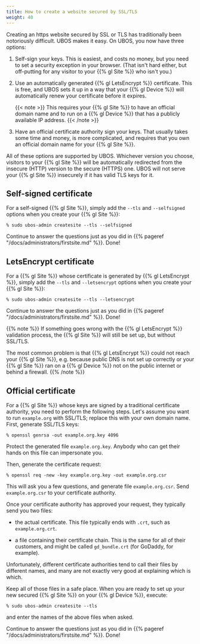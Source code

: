 ```yaml
---
title: How to create a website secured by SSL/TLS
weight: 40
---
```


Creating an https website secured by SSL or TLS has traditionally been
notoriously difficult. UBOS makes it easy. On UBOS, you now have three options:

1. Self-sign your keys. This is easiest, and costs no money, but you need to set a
   security exception in your browser. (That isn't hard either, but off-putting for
   any visitor to your {{% gl Site %}} who isn't you.)

1. Use an automatically generated {{% gl LetsEncrypt %}}
   certificate. This is free, and UBOS sets it up in a way that your {{% gl Device %}}
   will automatically renew your certificate before it expires.

   {{< note >}}
   This requires your {{% gl Site %}} to have an official domain
   name and to run on a {{% gl Device %}} that has a publicly available IP address.
   {{< /note >}}

1. Have an official certificate authority sign your keys. That usually takes some time
   and money, is more complicated, and requires that you own an official domain name
   for your {{% gl Site %}}.

All of these options are supported by UBOS. Whichever version you choose, visitors
to your {{% gl Site %}} will be automatically redirected from the insecure (HTTP)
version to the secure (HTTPS) one. UBOS will not serve your {{% gl Site %}} insecurely
if it has valid TLS keys for it.

## Self-signed certificate

For a self-signed {{% gl Site %}}, simply add the ``--tls`` and ``--selfsigned`` options
when you create your {{% gl Site %}}:

```
% sudo ubos-admin createsite --tls --selfsigned
```

Continue to answer the questions just as you did in {{% pageref "/docs/administrators/firstsite.md" %}}.
Done!

## LetsEncrypt certificate

For a {{% gl Site %}} whose certificate is generated by {{% gl LetsEncrypt %}}, simply add
the ``--tls`` and ``--letsencrypt`` options when you create your {{% gl Site %}}:

```
% sudo ubos-admin createsite --tls --letsencrypt
```

Continue to answer the questions just as you did in {{% pageref "/docs/administrators/firstsite.md" %}}.
Done!

{{% note %}}
If something goes wrong with the {{% gl LetsEncrypt %}} validation process, the {{% gl Site %}}
will still be set up, but without SSL/TLS.

The most common problem is that {{% gl LetsEncrypt %}} could not reach your {{% gl Site %}},
e.g. because public DNS is not set up correctly or your {{% gl Site %}} ran on a {{% gl Device %}}
not on the public internet or behind a firewall.
{{% /note %}}

## Official certificate

For a {{% gl Site %}} whose keys are signed by a traditional certificate authority, you need to
perform the following steps. Let's assume you want to run ``example.org`` with SSL/TLS; replace
this with your own domain name. First, generate SSL/TLS keys:

```
% openssl genrsa -out example.org.key 4096
```

Protect the generated file ``example.org.key``. Anybody who can get their hands on this
file can impersonate you.

Then, generate the certificate request:

```
% openssl req -new -key example.org.key -out example.org.csr
```

This will ask you a few questions, and generate file ``example.org.csr``. Send
``example.org.csr`` to your certificate authority.

Once your certificate authority has approved your request, they typically send you
two files:

* the actual certificate. This file typically ends with ``.crt``, such as
  ``example.org.crt``.

* a file containing their certificate chain. This is the same for all of their
  customers, and might be called ``gd_bundle.crt`` (for GoDaddy, for example).

Unfortunately, different certificate authorities tend to call their files by
different names, and many are not exactly very good at explaining which is which.

Keep all of those files in a safe place. When you are ready to set up your new
secured {{% gl Site %}} on your {{% gl Device %}}, execute:

```
% sudo ubos-admin createsite --tls
```

and enter the names of the above files when asked.

Continue to answer the questions just as you did in {{% pageref "/docs/administrators/firstsite.md" %}}.
Done!

